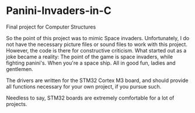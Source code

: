 # Panini-Invaders-in-C
Final project for Computer Structures

So the point of this project was to mimic Space invaders. Unfortunately, I do not have the necessary picture files or sound files to work with this project. However, the code is there for constructive criticism. What started out as a joke became a reality: The point of the game is space invaders, while fighting panini's. When you're a space ship. All in good fun, ladies and gentlemen.

The drivers are written for the STM32 Cortex M3 board, and should provide all functions necessary for your own project, if you pursue such.

Needless to say, STM32 boards are extremely comfortable for a lot of projects.
